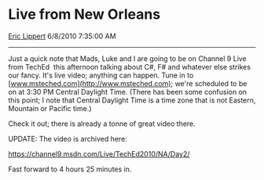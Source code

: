 <div id="page">

# Live from New Orleans

[Eric Lippert](https://social.msdn.microsoft.com/profile/Eric%20Lippert) 6/8/2010 7:35:00 AM

-----

<div id="content">

<div class="mine">

Just a quick note that Mads, Luke and I are going to be on Channel 9 Live from TechEd  this afternoon talking about C\#, F\# and whatever else strikes our fancy. It's live video; anything can happen. Tune in to [www.msteched.com](http://www.msteched.com); we're scheduled to be on at 3:30 PM Central Daylight Time. (There has been some confusion on this point; I note that Central Daylight Time is a time zone that is not Eastern, Mountain or Pacific time.)

Check it out; there is already a tonne of great video there.

UPDATE: The video is archived here:

<https://channel9.msdn.com/Live/TechEd2010/NA/Day2/>

Fast forward to 4 hours 25 minutes in.

 

</div>

</div>

</div>

